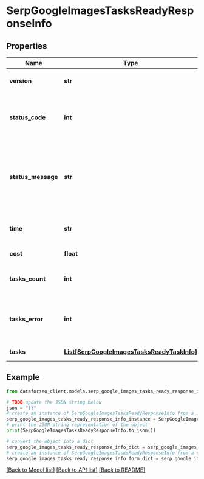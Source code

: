 # SerpGoogleImagesTasksReadyResponseInfo


## Properties

Name | Type | Description | Notes
------------ | ------------- | ------------- | -------------
**version** | **str** | the current version of the API | [optional] 
**status_code** | **int** | general status code you can find the full list of the response codes here | [optional] 
**status_message** | **str** | general informational message you can find the full list of general informational messages here | [optional] 
**time** | **str** | total execution time, seconds | [optional] 
**cost** | **float** | total tasks cost, USD | [optional] 
**tasks_count** | **int** | the number of tasks in the tasks array | [optional] 
**tasks_error** | **int** | the number of tasks in the tasks array returned with an error | [optional] 
**tasks** | [**List[SerpGoogleImagesTasksReadyTaskInfo]**](SerpGoogleImagesTasksReadyTaskInfo.md) | array of tasks | [optional] 

## Example

```python
from dataforseo_client.models.serp_google_images_tasks_ready_response_info import SerpGoogleImagesTasksReadyResponseInfo

# TODO update the JSON string below
json = "{}"
# create an instance of SerpGoogleImagesTasksReadyResponseInfo from a JSON string
serp_google_images_tasks_ready_response_info_instance = SerpGoogleImagesTasksReadyResponseInfo.from_json(json)
# print the JSON string representation of the object
print(SerpGoogleImagesTasksReadyResponseInfo.to_json())

# convert the object into a dict
serp_google_images_tasks_ready_response_info_dict = serp_google_images_tasks_ready_response_info_instance.to_dict()
# create an instance of SerpGoogleImagesTasksReadyResponseInfo from a dict
serp_google_images_tasks_ready_response_info_form_dict = serp_google_images_tasks_ready_response_info.from_dict(serp_google_images_tasks_ready_response_info_dict)
```
[[Back to Model list]](../README.md#documentation-for-models) [[Back to API list]](../README.md#documentation-for-api-endpoints) [[Back to README]](../README.md)



